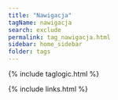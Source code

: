 ```yaml
---
title: "Nawigacja"
tagName: nawigacja
search: exclude
permalink: tag_nawigacja.html
sidebar: home_sidebar
folder: tags
---
```

{% include taglogic.html %}

{% include links.html %}
